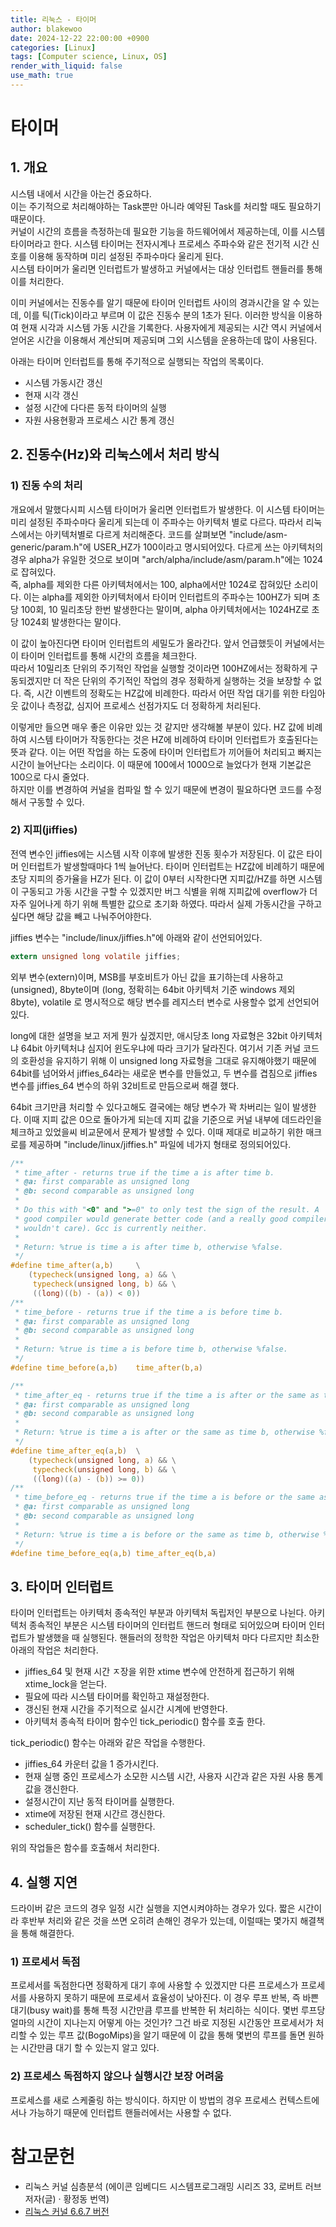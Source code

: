 ```yaml
---
title: 리눅스 - 타이머
author: blakewoo
date: 2024-12-22 22:00:00 +0900
categories: [Linux]
tags: [Computer science, Linux, OS] 
render_with_liquid: false
use_math: true
---
```


# 타이머

## 1. 개요
시스템 내에서 시간을 아는건 중요하다.  
이는 주기적으로 처리해야하는 Task뿐만 아니라 예약된 Task를 처리할 때도 필요하기 때문이다.    
커널이 시간의 흐름을 측정하는데 필요한 기능을 하드웨어에서 제공하는데, 이를 시스템 타이머라고 한다.
시스템 타이머는 전자시계나 프로세스 주파수와 같은 전기적 시간 신호를 이용해 동작하며 미리 설정된 주파수마다 울리게 된다.   
시스템 타이머가 울리면 인터럽트가 발생하고 커널에서는 대상 인터럽트 핸들러를 통해 이를 처리한다.

이미 커널에서는 진동수를 알기 때문에 타이머 인터럽트 사이의 경과시간을 알 수 있는데, 이를 틱(Tick)이라고 부르며 이 값은 진동수
분의 1초가 된다. 이러한 방식을 이용하여 현재 시각과 시스템 가동 시간을 기록한다.
사용자에게 제공되는 시간 역시 커널에서 얻어온 시간을 이용해서 계산되며 제공되며 그외 시스템을 운용하는데 많이 사용된다.

아래는 타이머 인터럽트를 통해 주기적으로 실행되는 작업의 목록이다.

- 시스템 가동시간 갱신
- 현재 시각 갱신
- 설정 시간에 다다른 동적 타이머의 실행
- 자원 사용현황과 프로세스 시간 통계 갱신

## 2. 진동수(Hz)와 리눅스에서 처리 방식
### 1) 진동 수의 처리
개요에서 말했다시피 시스템 타이머가 울리면 인터럽트가 발생한다. 이 시스템 타이머는 미리 설정된 주파수마다 울리게 되는데 이 주파수는
아키텍처 별로 다르다. 따라서 리눅스에서는 아키텍처별로 다르게 처리해준다.
코드를 살펴보면 "include/asm-generic/param.h"에 USER_HZ가 100이라고 명시되어있다.
다르게 쓰는 아키텍처의 경우 alpha가 유일한 것으로 보이며 "arch/alpha/include/asm/param.h"에는 1024로 잡혀있다.   
즉, alpha를 제외한 다른 아키텍처에서는 100, alpha에서만 1024로 잡혀있단 소리이다.
이는 alpha를 제외한 아키텍처에서 타이머 인터럽트의 주파수는 100HZ가 되며 초당 100회, 10 밀리초당 한번 발생한다는 말이며,
alpha 아키텍처에서는 1024HZ로 초당 1024회 발생한다는 말이다.

이 값이 높아진다면 타이머 인터럽트의 세밀도가 올라간다. 앞서 언급했듯이 커널에서는 이 타이머 인터럽트를 통해 시간의 흐름을 체크한다.   
따라서 10밀리초 단위의 주기적인 작업을 실행할 것이라면 100HZ에서는 정확하게 구동되겠지만 더 작은 단위의 주기적인 작업의 경우 정확하게
실행하는 것을 보장할 수 없다. 즉, 시간 이벤트의 정확도는 HZ값에 비례한다. 따라서 어떤 작업 대기를 위한 타임아웃 값이나 측정값,
심지어 프로세스 선점가지도 더 정확하게 처리된다.

이렇게만 들으면 매우 좋은 이유만 있는 것 같지만 생각해볼 부분이 있다. HZ 값에 비례하여 시스템 타이머가 작동한다는 것은
HZ에 비례하여 타이머 인터럽트가 호출된다는 뜻과 같다. 이는 어떤 작업을 하는 도중에 타이머 인터럽트가 끼어들어 처리되고 빠지는 시간이 늘어난다는
소리이다. 이 때문에 100에서 1000으로 늘었다가 현재 기본값은 100으로 다시 줄었다.   
하지만 이를 변경하여 커널을 컴파일 할 수 있기 때문에 변경이 필요하다면 코드를 수정해서 구동할 수 있다.

### 2) 지피(jiffies)
전역 변수인 jiffies에는 시스템 시작 이후에 발생한 진동 횟수가 저장된다. 이 값은 타이머 인터럽트가 발생할때마다
1씩 늘어난다. 타이머 인터럽트는 HZ값에 비례하기 때문에 초당 지피의 증가율을 HZ가 된다. 이 값이 0부터 시작한다면 지피값/HZ를 하면
시스템이 구동되고 가동 시간을 구할 수 있겠지만 버그 식별을 위해 지피값에 overflow가 더 자주 일어나게 하기 위해 특별한 값으로 초기화 하였다.
따라서 실제 가동시간을 구하고 싶다면 해당 값을 빼고 나눠주어야한다.

jiffies 변수는 "include/linux/jiffies.h"에 아래와 같이 선언되어있다.

```c
extern unsigned long volatile jiffies;
```

외부 변수(extern)이며, MSB를 부호비트가 아닌 값을 표기하는데 사용하고(unsigned),
8byte이며 (long, 정확히는 64bit 아키텍처 기준 windows 제외 8byte), volatile 로 명시적으로 해당 변수를
레지스터 변수로 사용할수 없게 선언되어있다.

long에 대한 설명을 보고 저게 뭔가 싶겠지만, 애시당초 long 자료형은 32bit 아키텍처냐 64bit 아키텍처냐 심지어 윈도우냐에 따라
크기가 달라진다. 여기서 기존 커널 코드의 호환성을 유지하기 위해 이 unsigned long 자료형을 그대로 유지해야했기 때문에 64bit를 넘어와서
jiffies_64라는 새로운 변수를 만들었고, 두 변수를 겹침으로 jiffies 변수를 jiffies_64 변수의 하위 32비트로 만듬으로써 해결 했다.

64bit 크기만큼 처리할 수 있다고해도 결국에는 해당 변수가 꽉 차버리는 일이 발생한다. 이때 지피 값은 0으로 돌아가게 되는데 지피 값을 기준으로
커널 내부에 데드라인을 체크하고 있었을씨 비교문에서 문제가 발생할 수 있다.
이때 제대로 비교하기 위한 매크로를 제공하며 "include/linux/jiffies.h" 파일에 네가지 형태로 정의되어있다.

```c
/**
 * time_after - returns true if the time a is after time b.
 * @a: first comparable as unsigned long
 * @b: second comparable as unsigned long
 *
 * Do this with "<0" and ">=0" to only test the sign of the result. A
 * good compiler would generate better code (and a really good compiler
 * wouldn't care). Gcc is currently neither.
 *
 * Return: %true is time a is after time b, otherwise %false.
 */
#define time_after(a,b)		\
	(typecheck(unsigned long, a) && \
	 typecheck(unsigned long, b) && \
	 ((long)((b) - (a)) < 0))
/**
 * time_before - returns true if the time a is before time b.
 * @a: first comparable as unsigned long
 * @b: second comparable as unsigned long
 *
 * Return: %true is time a is before time b, otherwise %false.
 */
#define time_before(a,b)	time_after(b,a)

/**
 * time_after_eq - returns true if the time a is after or the same as time b.
 * @a: first comparable as unsigned long
 * @b: second comparable as unsigned long
 *
 * Return: %true is time a is after or the same as time b, otherwise %false.
 */
#define time_after_eq(a,b)	\
	(typecheck(unsigned long, a) && \
	 typecheck(unsigned long, b) && \
	 ((long)((a) - (b)) >= 0))
/**
 * time_before_eq - returns true if the time a is before or the same as time b.
 * @a: first comparable as unsigned long
 * @b: second comparable as unsigned long
 *
 * Return: %true is time a is before or the same as time b, otherwise %false.
 */
#define time_before_eq(a,b)	time_after_eq(b,a)
```

## 3. 타이머 인터럽트
타이머 인터럽트는 아키텍처 종속적인 부분과 아키텍처 독립저인 부분으로 나뉜다.
아키텍처 종속적인 부분은 시스템 타이머의 인터럽트 핸드러 형태로 되어있으며 타이머 인터럽트가 발생했을 때 실행된다.
핸들러의 정학한 작업은 아키텍처 마다 다르지만 최소한 아래의 작업은 처리한다.

- jiffies_64 및 현재 시간 ㅈ장을 위한 xtime 변수에 안전하게 접근하기 위해 xtime_lock을 얻는다.
- 필요에 따라 시스템 타이머를 확인하고 재설정한다.
- 갱신된 현재 시간을 주기적으로 실시간 시계에 반영한다.
- 아키텍처 종속적 타이머 함수인 tick_periodic() 함수를 호출 한다.

tick_periodic() 함수는 아래와 같은 작업을 수행한다.

- jiffies_64 카운터 값을 1 증가시킨다.
- 현재 실행 중인 프로세스가 소모한 시스템 시간, 사용자 시간과 같은 자원 사용 통계값을 갱신한다.
- 설정시간이 지난 동적 타이머를 실행한다.
- xtime에 저장된 현재 시간르 갱신한다.
- scheduler_tick() 함수를 실행한다.

위의 작업들은 함수를 호출해서 처리한다.

## 4. 실행 지연
드라이버 같은 코드의 경우 일정 시간 실행을 지연시켜야하는 경우가 있다. 짧은 시간이라 후반부 처리와 같은
것을 쓰면 오히려 손해인 경우가 있는데, 이럴때는 몇가지 해결책을 통해 해결한다.

### 1) 프로세서 독점
프로세서를 독점한다면 정확하게 대기 후에 사용할 수 있겠지만  다른 프로세스가 프로세서를 사용하지 못하기 때문에 프로세서 효율성이 낮아진다.
이 경우 루프 반복, 즉 바쁜 대기(busy wait)를 통해 특정 시간만큼 루프를 반복한 뒤 처리하는 식이다.
몇번 루프당 얼마의 시간이 지나는지 어떻게 아는 것인가?
그건 바로 지정된 시간동안 프로세서가 처리할 수 있는 루프 값(BogoMips)을 알기 때문에 이 값을
통해 몇번의 루프를 돌면 원하는 시간만큼 대기 할 수 있는지 알고 있다.

### 2) 프로세스 독점하지 않으나 실행시간 보장 어려움
프로세스를 새로 스케줄링 하는 방식이다. 하지만 이 방법의 경우 프로세스 컨텍스트에서나 가능하기 때문에 인터럽트 핸들러에서는 사용할 수 없다.



# 참고문헌
- 리눅스 커널 심층분석 (에이콘 임베디드 시스템프로그래밍 시리즈 33,  로버트 러브 저자(글) · 황정동 번역)
- [리눅스 커널 6.6.7 버전](https://www.kernel.org/pub/linux/kernel/v6.x/linux-6.6.7.tar.gz)
